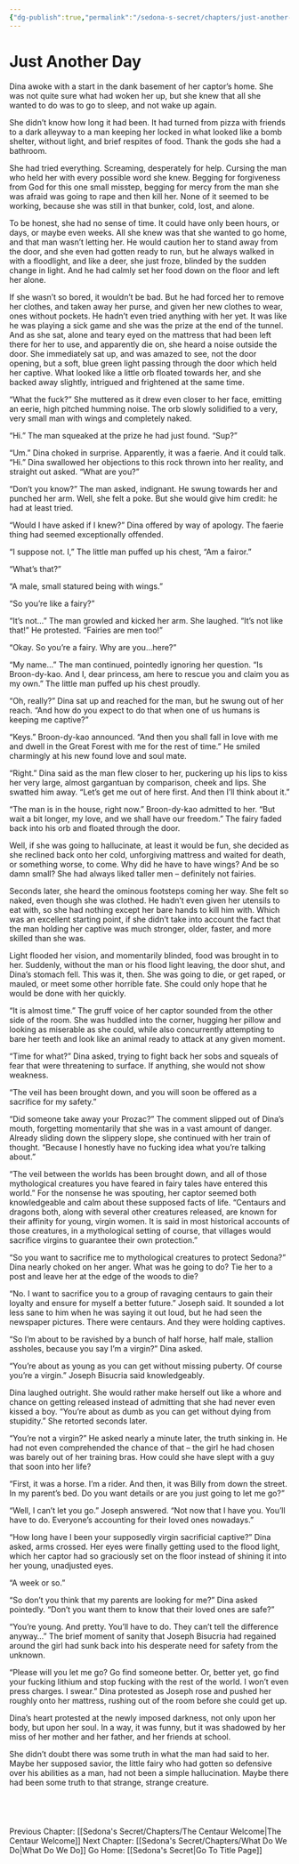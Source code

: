 ```yaml
---
{"dg-publish":true,"permalink":"/sedona-s-secret/chapters/just-another-day/"}
---
```


# Just Another Day

Dina awoke with a start in the dank basement of her captor’s home. She was not quite sure what had woken her up, but she knew that all she wanted to do was to go to sleep, and not wake up again.

She didn’t know how long it had been. It had turned from pizza with friends to a dark alleyway to a man keeping her locked in what looked like a bomb shelter, without light, and brief respites of food. Thank the gods she had a bathroom.

She had tried everything. Screaming, desperately for help. Cursing the man who held her with every possible word she knew. Begging for forgiveness from God for this one small misstep, begging for mercy from the man she was afraid was going to rape and then kill her. None of it seemed to be working, because she was still in that bunker, cold, lost, and alone.

To be honest, she had no sense of time. It could have only been hours, or days, or maybe even weeks. All she knew was that she wanted to go home, and that man wasn’t letting her. He would caution her to stand away from the door, and she even had gotten ready to run, but he always walked in with a floodlight, and like a deer, she just froze, blinded by the sudden change in light. And he had calmly set her food down on the floor and left her alone.

If she wasn’t so bored, it wouldn’t be bad. But he had forced her to remove her clothes, and taken away her purse, and given her new clothes to wear, ones without pockets. He hadn’t even tried anything with her yet. It was like he was playing a sick game and she was the prize at the end of the tunnel. And as she sat, alone and teary eyed on the mattress that had been left there for her to use, and apparently die on, she heard a noise outside the door. She immediately sat up, and was amazed to see, not the door opening, but a soft, blue green light passing through the door which held her captive. What looked like a little orb floated towards her, and she backed away slightly, intrigued and frightened at the same time.

“What the fuck?” She muttered as it drew even closer to her face, emitting an eerie, high pitched humming noise. The orb slowly solidified to a very, very small man with wings and completely naked.

“Hi.” The man squeaked at the prize he had just found. “Sup?”

“Um.” Dina choked in surprise. Apparently, it was a faerie. And it could talk. “Hi.” Dina swallowed her objections to this rock thrown into her reality, and straight out asked. “What are you?”

“Don’t you know?” The man asked, indignant. He swung towards her and punched her arm. Well, she felt a poke. But she would give him credit: he had at least tried. 

“Would I have asked if I knew?” Dina offered by way of apology. The faerie thing had seemed exceptionally offended.

“I suppose not. I,” The little man puffed up his chest, “Am a fairor.”

“What’s that?”

“A male, small statured being with wings.”

“So you’re like a fairy?”

“It’s not…” The man growled and kicked her arm. She laughed. “It’s not like that!” He protested. “Fairies are men too!”

“Okay. So you’re a fairy. Why are you…here?”

“My name…” The man continued, pointedly ignoring her question. “Is Broon-dy-kao. And I, dear princess, am here to rescue you and claim you as my own.” The little man puffed up his chest proudly.

“Oh, really?” Dina sat up and reached for the man, but he swung out of her reach. “And how do you expect to do that when one of us humans is keeping me captive?”

“Keys.” Broon-dy-kao announced. “And then you shall fall in love with me and dwell in the Great Forest with me for the rest of time.” He smiled charmingly at his new found love and soul mate.

“Right.” Dina said as the man flew closer to her, puckering up his lips to kiss her very large, almost gargantuan by comparison, cheek and lips. She swatted him away. “Let’s get me out of here first. And then I’ll think about it.”

“The man is in the house, right now.” Broon-dy-kao admitted to her. “But wait a bit longer, my love, and we shall have our freedom.” The fairy faded back into his orb and floated through the door.

Well, if she was going to hallucinate, at least it would be fun, she decided as she reclined back onto her cold, unforgiving mattress and waited for death, or something worse, to come. Why did he have to have wings? And be so damn small? She had always liked taller men – definitely not fairies.

Seconds later, she heard the ominous footsteps coming her way. She felt so naked, even though she was clothed. He hadn’t even given her utensils to eat with, so she had nothing except her bare hands to kill him with. Which was an excellent starting point, if she didn’t take into account the fact that the man holding her captive was much stronger, older, faster, and more skilled than she was.

Light flooded her vision, and momentarily blinded, food was brought in to her. Suddenly, without the man or his flood light leaving, the door shut, and Dina’s stomach fell. This was it, then. She was going to die, or get raped, or mauled, or meet some other horrible fate. She could only hope that he would be done with her quickly.

“It is almost time.” The gruff voice of her captor sounded from the other side of the room. She was huddled into the corner, hugging her pillow and looking as miserable as she could, while also concurrently attempting to bare her teeth and look like an animal ready to attack at any given moment.

“Time for what?” Dina asked, trying to fight back her sobs and squeals of fear that were threatening to surface. If anything, she would not show weakness.

“The veil has been brought down, and you will soon be offered as a sacrifice for my safety.”

“Did someone take away your Prozac?” The comment slipped out of Dina’s mouth, forgetting momentarily that she was in a vast amount of danger. Already sliding down the slippery slope, she continued with her train of thought. “Because I honestly have no fucking idea what you’re talking about.”

“The veil between the worlds has been brought down, and all of those mythological creatures you have feared in fairy tales have entered this world.” For the nonsense he was spouting, her captor seemed both knowledgeable and calm about these supposed facts of life. “Centaurs and dragons both, along with several other creatures released, are known for their affinity for young, virgin women. It is said in most historical accounts of those creatures, in a mythological setting of course, that villages would sacrifice virgins to guarantee their own protection.”

“So you want to sacrifice me to mythological creatures to protect Sedona?” Dina nearly choked on her anger. What was he going to do? Tie her to a post and leave her at the edge of the woods to die?

“No. I want to sacrifice you to a group of ravaging centaurs to gain their loyalty and ensure for myself a better future.” Joseph said. It sounded a lot less sane to him when he was saying it out loud, but he had seen the newspaper pictures. There were centaurs. And they were holding captives.

“So I’m about to be ravished by a bunch of half horse, half male, stallion assholes, because you say I’m a virgin?” Dina asked.

“You’re about as young as you can get without missing puberty. Of course you’re a virgin.” Joseph Bisucria said knowledgeably.

Dina laughed outright. She would rather make herself out like a whore and chance on getting released instead of admitting that she had never even kissed a boy. “You’re about as dumb as you can get without dying from stupidity.” She retorted seconds later.

“You’re not a virgin?” He asked nearly a minute later, the truth sinking in. He had not even comprehended the chance of that – the girl he had chosen was barely out of her training bras. How could she have slept with a guy that soon into her life?

“First, it was a horse. I’m a rider. And then, it was Billy from down the street. In my parent’s bed. Do you want details or are you just going to let me go?”

“Well, I can’t let you go.” Joseph answered. “Not now that I have you. You’ll have to do. Everyone’s accounting for their loved ones nowadays.”

“How long have I been your supposedly virgin sacrificial captive?” Dina asked, arms crossed. Her eyes were finally getting used to the flood light, which her captor had so graciously set on the floor instead of shining it into her young, unadjusted eyes.

“A week or so.”

“So don’t you think that my parents are looking for me?” Dina asked pointedly. “Don’t you want them to know that their loved ones are safe?”

“You’re young. And pretty. You’ll have to do. They can’t tell the difference anyway…” The brief moment of sanity that Joseph Bisucria had regained around the girl had sunk back into his desperate need for safety from the unknown.

“Please will you let me go? Go find someone better. Or, better yet, go find your fucking lithium and stop fucking with the rest of the world. I won’t even press charges. I swear.” Dina protested as Joseph rose and pushed her roughly onto her mattress, rushing out of the room before she could get up.

Dina’s heart protested at the newly imposed darkness, not only upon her body, but upon her soul. In a way, it was funny, but it was shadowed by her miss of her mother and her father, and her friends at school.

She didn’t doubt there was some truth in what the man had said to her. Maybe her supposed savior, the little fairy who had gotten so defensive over his abilities as a man, had not been a simple hallucination. Maybe there had been some truth to that strange, strange creature.


  
---
Previous Chapter: [[Sedona's Secret/Chapters/The Centaur Welcome\|The Centaur Welcome]]
Next Chapter: [[Sedona's Secret/Chapters/What Do We Do\|What Do We Do]]
Go Home: [[Sedona's Secret\|Go To Title Page]]
  


